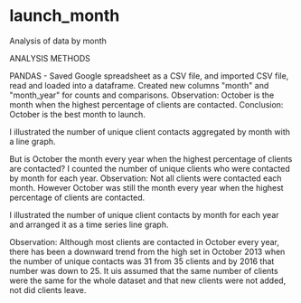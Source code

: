 # launch_month
Analysis of data by month

ANALYSIS METHODS

PANDAS  - 
Saved Google spreadsheet as a CSV file, and imported CSV file, read and loaded into a dataframe.
Created new columns "month" and "month_year" for counts and comparisons.
Observation: October is the month when the highest percentage of clients are contacted.
Conclusion: October is the best month to launch.

I illustrated the number of unique client contacts aggregated by month with a line graph.

But is October the month every year when the highest percentage of clients are contacted? 
I counted the number of unique clients who were contacted by month for each year. 
Observation: Not all clients were contacted each month. However October was still the month every 
year when the highest percentage of clients are contacted. 

I illustrated the number of unique client contacts by month for each year and arranged it as 
a time series line graph.

Observation: Although most clients are contacted in October every year, there has been a 
downward trend from the high set in October 2013 when the number of unique contacts was 31 from 35 clients
and by 2016 that number was down to 25. It uis assumed that the same number of clients were the same for the whole
dataset and that new clients were not added, not did clients leave. 
